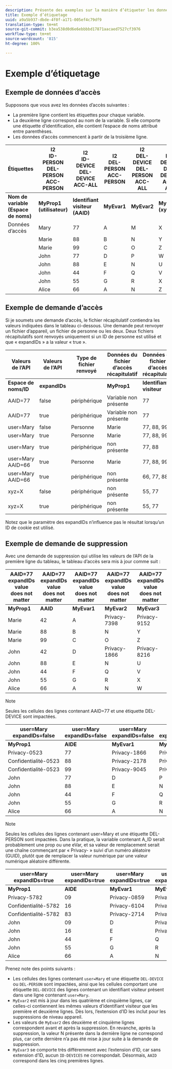 ```yaml
---
description: Présente des exemples sur la manière d’étiqueter les données relatives aux accès, aux demandes d’accès et aux demandes de suppression.
title: Exemple d’étiquetage
uuid: a9a5b937-dbde-4f0f-a171-005ef4c79df9
translation-type: tm+mt
source-git-commit: b3ea538d0d6e6ebbbbd17871aacaed7527cf3976
workflow-type: tm+mt
source-wordcount: '815'
ht-degree: 100%

---
```



# Exemple d’étiquetage

## Exemple de données d’accès

Supposons que vous avez les données d’accès suivantes :

* La première ligne contient les étiquettes pour chaque variable.
* La deuxième ligne correspond au nom de la variable. Si elle comporte une étiquette d’identification, elle contient l’espace de noms attribué entre parenthèses.
* Les données d’accès commencent à partir de la troisième ligne.

| Étiquettes | I2<br>ID-PERSON<br>DEL-PERSON<br>ACC-PERSON | I2<br>ID-DEVICE<br>DEL-DEVICE<br>ACC-ALL | I2<br>DEL-PERSON<br>ACC-PERSON | I2<br>DEL-DEVICE<br>DEL-PERSON<br>ACC-ALL | I2<br>ID-DEVICE<br>DEL-DEVICE<br>ACC-ALL |
|---|---|---|---|---|---|
| **Nom de variable** <br> **(Espace de noms)** | **MyProp1** <br> **(utilisateur)** | **Identifiant visiteur** <br> **(AAID)** | **MyEvar1** | **MyEvar2** | **MyEvar3** <br> **(xyz)** |
| Données d’accès | Mary | 77 | A | M | X |
|  | Marie | 88 | B | N | Y |
|  | Marie | 99 | C | O | Z |
|  | John | 77 | D | P | W |
|  | John | 88 | E | N | U |
|  | John | 44 | F | Q | V |
|  | John | 55 | G | R | X |
|  | Alice | 66 | A | N | Z |

## Exemple de demande d’accès

Si je soumets une demande d’accès, le fichier récapitulatif contiendra les valeurs indiquées dans le tableau ci-dessous. Une demande peut renvoyer un fichier d’appareil, un fichier de personne ou les deux. Deux fichiers récapitulatifs sont renvoyés uniquement si un ID de personne est utilisé et que « expandIDs » a la valeur « true ».

| Valeurs de l’API | Valeurs de l’API | Type de fichier renvoyé | Données du <br>fichier d’accès récapitulatif | Données du <br>fichier d’accès récapitulatif | Données du <br>fichier d’accès récapitulatif | Données du <br>fichier d’accès récapitulatif | Données du <br>fichier d’accès récapitulatif |
|--- |--- |--- |---|---|---|---|---|
| **Espace de noms/ID** | **expandIDs** |  | **MyProp1** | **Identifiant visiteur** | **MyEvar1** | **MyEvar2** | **MyEvar3** |
| AAID=77 | false | périphérique | Variable non présente | 77 | Variable non présente | M, P | X, W |
| AAID=77 | true | périphérique | Variable non présente | 77 | Variable non présente | M, P | X, W |
| user=Mary | false | Personne | Marie | 77, 88, 99 | A, B, C | M, N, O | X, Y, Z |
| user=Mary | true | Personne | Marie | 77, 88, 99 | A, B, C | M, N, O | X, Y, Z |
| user=Mary | true | périphérique | non présente | 77, 88 | non présente | N, P | U, W |
| user=Mary AAID=66 | true | Personne | Marie | 77, 88, 99 | A, B, C | M, N, O | X, Y, Z |
| user=Mary AAID=66 | true | périphérique | non présente | 66, 77, 88 | non présente | N, P | U, W, Z |
| xyz=X | false | périphérique | non présente | 55, 77 | non présente | M, R | X |
| xyz=X | true | périphérique | non présente | 55, 77 | non présente | M, P, R | W, X |

Notez que le paramètre des expandIDs n’influence pas le résultat lorsqu’un ID de cookie est utilisé.

## Exemple de demande de suppression

Avec une demande de suppression qui utilise les valeurs de l’API de la première ligne du tableau, le tableau d’accès sera mis à jour comme suit :

| AAID=77 expandIDs value<br>does not matter | AAID=77 expandIDs value<br>does not matter | AAID=77 expandIDs value<br>does not matter | AAID=77 expandIDs value<br>does not matter | AAID=77 expandIDs value<br>does not matter |
|---|---|---|---|---|
| **MyProp1** | **AAID** | **MyEvar1** | **MyEvar2** | **MyEvar3** |
| Marie | 42 | A | Privacy-7398 | Privacy-9152 |
| Marie | 88 | B | N | Y |
| Marie | 99 | C | O | Z |
| John | 42 | D | Privacy-1866 | Privacy-8216 |
| John | 88 | E | N | U |
| John | 44 | F | Q | V |
| John | 55 | G | R | X |
| Alice | 66 | A | N | W |

>[!NOTE]
>
>Seules les cellules des lignes contenant AAID=77 et une étiquette DEL-DEVICE sont impactées.

| user=Mary<br>expandIDs=false | user=Mary<br>expandIDs=false | user=Mary<br>expandIDs=false | user=Mary<br>expandIDs=false | user=Mary<br>expandIDs=false |
|--- |---|---|---|---|
| **MyProp1** | **AIDE** | **MyEvar1** | **MyEvar2** | **MyEvar3** |
| Privacy-0523 | 77 | Privacy-1866 | Privacy-3681 | X |
| Confidentialité-0523 | 88 | Privacy-2178 | Privacy-1975 | Y |
| Confidentialité-0523 | 99 | Privacy-9045 | Privacy-2864 | Z |
| John | 77 | D | P | W |
| John | 88 | E | N | U |
| John | 44 | F | Q | V |
| John | 55 | G | R | X |
| Alice | 66 | A | N | W |

>[!NOTE]
>
>Seules les cellules des lignes contenant user=Mary et une étiquette DEL-PERSON sont impactées. Dans la pratique, la variable contenant A_ID serait probablement une prop ou une eVar, et sa valeur de remplacement serait une chaîne commençant par « Privacy- » suivi d’un numéro aléatoire (GUID), plutôt que de remplacer la valeur numérique par une valeur numérique aléatoire différente.

| user=Mary<br>expandIDs=true | user=Mary<br>expandIDs=true | user=Mary<br>expandIDs=true | user=Mary<br>expandIDs=true | user=Mary<br>expandIDs=true |
|--- |---|---|---|---|
| **MyProp1** | **AIDE** | **MyEvar1** | **MyEvar2** | **MyEvar3** |
| Privacy-5782 | 09 | Privacy-0859 | Privacy-8183 | Privacy-9152 |
| Confidentialité-5782 | 16 | Privacy-6104 | Privacy-2911 | Privacy-6821 |
| Confidentialité-5782 | 83 | Privacy-2714 | Privacy-0219 | Privacy-4395 |
| John | 09 | D | Privacy-8454 | Privacy-8216 |
| John | 16 | E | Privacy-2911 | Privacy-2930 |
| John | 44 | F | Q | V |
| John | 55 | G | R | X |
| Alice | 66 | A | N | W |

Prenez note des points suivants :

* Les cellules des lignes contenant `user=Mary` et une étiquette `DEL-DEVICE` ou `DEL-PERSON` sont impactées, ainsi que les cellules comportant une étiquette `DEL-DEVICE` des lignes contenant un identifiant visiteur présent dans une ligne contenant `user=Mary`.
* `MyEvar2` est mis à jour dans les quatrième et cinquième lignes, car celles-ci contiennent les mêmes valeurs d’identifiant visiteur que les première et deuxième lignes. Dès lors, l’extension d’ID les inclut pour les suppressions de niveau appareil.
* Les valeurs de `MyEvar2` des deuxième et cinquième lignes correspondent avant et après la suppression. En revanche, après la suppression, la valeur N présente dans la dernière ligne ne correspond plus, car cette dernière n’a pas été mise à jour suite à la demande de suppression.
* `MyEvar3` se comporte très différemment avec l’extension d’ID, car sans extension d’ID, aucun `ID-DEVICES` ne correspondait. Désormais, `AAID` correspond dans les cinq premières lignes.
